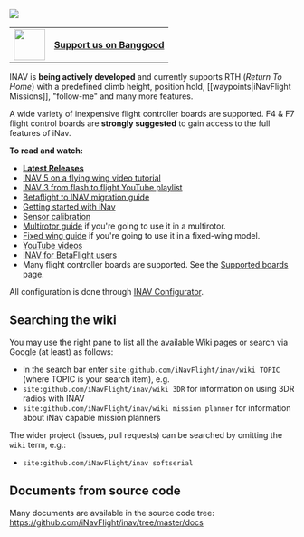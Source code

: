 ![](http://static.rcgroups.net/forums/attachments/6/1/0/3/7/6/a9088858-102-inav.png)

<table>
  <tbody>
    <tr>
      <td><a href="https://inavflight.com/shop/u/bg"><img src="https://lh3.googleusercontent.com/TiHXyUiZ2COk7OmceBgo1qeRN2APAjWL5qUydGc-U3LqkJb3n13EhYEJ8Dpz_IACNHU" width="55"></a></td>
      <td><a href="https://inavflight.com/shop/u/bg"><b>Support us on Banggood<b></a></td>
    </tr>
  </tbody>
</table>

INAV is **being actively developed** and currently supports RTH (_Return To Home_) with a predefined climb height, position hold, [[waypoints|iNavFlight Missions]], "follow-me" and many more features. 

A wide variety of inexpensive flight controller boards are supported.  F4 & F7 flight control boards are **strongly suggested** to gain access to the full features of iNav.

**To read and watch:**

- [**Latest Releases**](https://github.com/iNavFIight/inav-configurator/releases/tag/5.0.0)
- [INAV 5 on a flying wing video tutorial](https://www.youtube.com/playlist?list=PLOUQ8o2_nCLkZlulvqsX_vRMfXd5zM7Ha)
- [INAV 3 from flash to flight YouTube playlist](https://youtube.com/playlist?list=PLOUQ8o2_nCLkfcKsWobDLtBNIBzwlwRC8)
- [Betaflight to INAV migration guide](https://www.youtube.com/watch?v=1hhsqyXeKew)
- [Getting started with iNav](https://github.com/iNavFlight/inav/wiki/Getting-started-with-iNav)
- [Sensor calibration](https://github.com/iNavFlight/inav/wiki/Sensor-calibration)
- [Multirotor guide](https://github.com/iNavFlight/inav/wiki/Multirotor-guide) if you're going to use it in a multirotor.
- [Fixed wing guide](https://github.com/iNavFlight/inav/wiki/Fixed-wing-guide) if you're going to use it in a fixed-wing model.
- [YouTube videos](https://github.com/iNavFlight/inav/wiki/YouTube-video-guides)
- [INAV for BetaFlight users](https://github.com/iNavFlight/inav/wiki/INAV-for-BetaFlight-users)
- Many flight controller boards are supported. See the [Supported boards](Supported-boards) page.

All configuration is done through [INAV Configurator](https://github.com/iNavFIight/inav-configurator/releases/tag/5.0.0).

## Searching the wiki

You may use the right pane to list all the available Wiki pages or search via Google (at least) as follows:

* In the search bar enter `site:github.com/iNavFlight/inav/wiki TOPIC` (where TOPIC is your search item), e.g.
* `site:github.com/iNavFlight/inav/wiki 3DR` for information on using 3DR radios with INAV
* `site:github.com/iNavFlight/inav/wiki mission planner` for information about iNav capable mission planners

The wider project (issues, pull requests) can be searched by omitting the `wiki` term, e.g.:

* `site:github.com/iNavFlight/inav softserial` 

## Documents from source code

Many documents are available in the source code tree: https://github.com/iNavFlight/inav/tree/master/docs